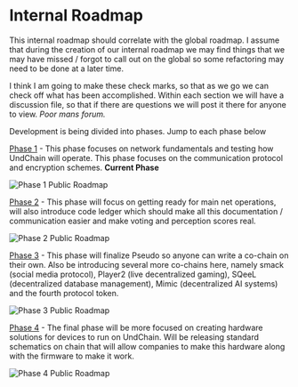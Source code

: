 
# Internal Roadmap

This internal roadmap should correlate with the global roadmap. I assume that during the creation of our internal roadmap we may find things that we may have missed / forgot to call out on the global so some refactoring may need to be done at a later time. 

I think I am going to make these check marks, so that as we go we can check off what has been accomplished. Within each section we will have a discussion file, so that if there are questions we will post it there for anyone to view. *Poor mans forum.*

Development is being divided into phases. Jump to each phase below

[Phase 1](Phase_1.md) - This phase focuses on network fundamentals and testing how UndChain will operate. This phase focuses on the communication protocol and encryption schemes. **Current Phase**

![Phase 1 Public Roadmap](../images/UndChain%20Roadmap%20Phase%201.png)

[Phase 2](Phase_2.md) - This phase will focus on getting ready for main net operations, will also introduce code ledger which should make all this documentation / communication easier and make voting and perception scores real. 

![Phase 2 Public Roadmap](../images/UndChain%20Roadmap%20Phase%202.png)

[Phase 3](Phase_3.md) - This phase will finalize Pseudo so anyone can write a co-chain on their own. Also be introducing several more co-chains here, namely smack (social media protocol), Player2 (live decentralized gaming), SQeeL (decentralized database management), Mimic (decentralized AI systems) and the fourth protocol token.

![Phase 3 Public Roadmap](../images/UndChain%20Roadmap%20Phase%203.png)

[Phase 4](Phase_4.md) - The final phase will be more focused on creating hardware solutions for devices to run on UndChain. Will be releasing standard schematics on chain that will allow companies to make this hardware along with the firmware to make it work.

![Phase 4 Public Roadmap](../images/UndChain%20Roadmap%20Phase%204.png)
